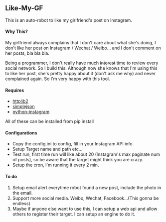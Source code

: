 ## Like-My-GF
This is an auto-robot to like my girlfriend's post on Instagram.

#### Why This?
My girlfriend always complains that I don't care about what she's doing, I don't like her post on Instagram / Wechat / Weibo... and I don't comment on her posts, bla bla bla.

Being a programmer, I don't really have much ~~interest~~ time to review every social network. So I build this. Although now she knows that I'm using this to like her post, she's pretty happy about it (don't ask me why) and never complained again. So I'm very happy with this tool.

#### Requires
* [httplib2](https://github.com/httplib2/httplib2)
* [simplejson](https://github.com/simplejson/simplejson)
* [python-instagram](https://github.com/Instagram/python-instagram)

All of these can be installed from pip install

#### Configurations
* Copy the config.ini to config, fill in your Instagram API info
* Setup Target name and path etc...
* Test run, first time run will like about 20 (Instagram's max paginate num of posts), so be aware that the target might think you are crazy.
* Setup the cron, I'm running it every 2 min.

#### To do
1. Setup email alert everytime robot found a new post, include the photo in the email.
2. Support more social media. Weibo, Wechat, Facebook...(This gonna be endless)
3. Maybe if anyone else want to use this, I can setup a web api and allow others to register their target. I can setup an engine to do it.
